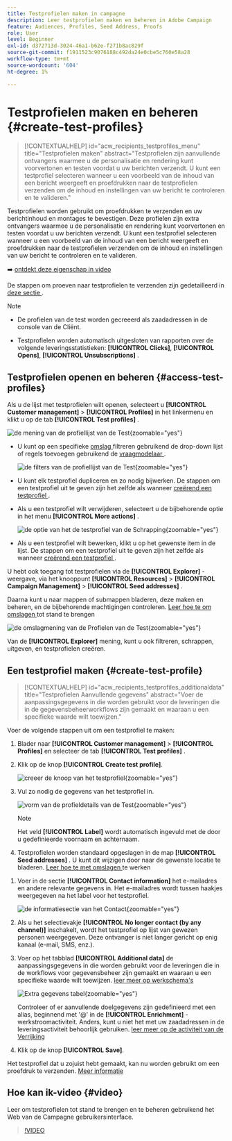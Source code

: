 ```yaml
---
title: Testprofielen maken in campagne
description: Leer testprofielen maken en beheren in Adobe Campaign
feature: Audiences, Profiles, Seed Address, Proofs
role: User
level: Beginner
exl-id: d372713d-3024-46a1-b62e-f271b8ac829f
source-git-commit: f1911523c9076188c492da24e0cbe5c760e58a28
workflow-type: tm+mt
source-wordcount: '604'
ht-degree: 1%

---
```


# Testprofielen maken en beheren {#create-test-profiles}

>[!CONTEXTUALHELP]
>id="acw_recipients_testprofiles_menu"
>title="Testprofielen maken"
>abstract="Testprofielen zijn aanvullende ontvangers waarmee u de personalisatie en rendering kunt voorvertonen en testen voordat u uw berichten verzendt. U kunt een testprofiel selecteren wanneer u een voorbeeld van de inhoud van een bericht weergeeft en proefdrukken naar de testprofielen verzenden om de inhoud en instellingen van uw bericht te controleren en te valideren."

Testprofielen worden gebruikt om proefdrukken te verzenden en uw berichtinhoud en montages te bevestigen. Deze profielen zijn extra ontvangers waarmee u de personalisatie en rendering kunt voorvertonen en testen voordat u uw berichten verzendt. U kunt een testprofiel selecteren wanneer u een voorbeeld van de inhoud van een bericht weergeeft en proefdrukken naar de testprofielen verzenden om de inhoud en instellingen van uw bericht te controleren en te valideren.

➡️ [ ontdekt deze eigenschap in video ](#video)

<!--Learn more on test profiles in the [Campaign v8 (client console) documentation](https://experienceleague.adobe.com/docs/campaign/campaign-v8/audience/add-profiles/test-profiles.html){target="_blank"}.-->

De stappen om proeven naar testprofielen te verzenden zijn gedetailleerd in [ deze sectie ](../preview-test/test-deliveries.md#test-profiles).

>[!NOTE]
>
>* De profielen van de test worden gecreeerd als zaadadressen in de console van de Cliënt.
>
>* Testprofielen worden automatisch uitgesloten van rapporten over de volgende leveringsstatistieken: **[!UICONTROL Clicks]**, **[!UICONTROL Opens]**, **[!UICONTROL Unsubscriptions]** .

## Testprofielen openen en beheren {#access-test-profiles}

Als u de lijst met testprofielen wilt openen, selecteert u **[!UICONTROL Customer management]** > **[!UICONTROL Profiles]** in het linkermenu en klikt u op de tab **[!UICONTROL Test profiles]** .

![ de mening van de profiellijst van de Test ](assets/test-profile-list.png){zoomable="yes"}

* U kunt op een specifieke [ omslag ](../get-started/permissions.md#folders) filtreren gebruikend de drop-down lijst of regels toevoegen gebruikend de [ vraagmodelaar ](../query/query-modeler-overview.md).

  ![ de filters van de profiellijst van de Test ](assets/test-profile-list-filters.png){zoomable="yes"}

* U kunt elk testprofiel dupliceren en zo nodig bijwerken. De stappen om een testprofiel uit te geven zijn het zelfde als wanneer [ creërend een testprofiel ](#create-test-profile).

* Als u een testprofiel wilt verwijderen, selecteert u de bijbehorende optie in het menu **[!UICONTROL More actions]** .

  ![ de optie van het de testprofiel van de Schrapping ](assets/test-profile-list-delete.png){zoomable="yes"}

* Als u een testprofiel wilt bewerken, klikt u op het gewenste item in de lijst. De stappen om een testprofiel uit te geven zijn het zelfde als wanneer [ creërend een testprofiel ](#create-test-profile).

U hebt ook toegang tot testprofielen via de **[!UICONTROL Explorer]** -weergave, via het knooppunt **[!UICONTROL Resources]** > **[!UICONTROL Campaign Management]** > **[!UICONTROL Seed addresses]** .

Daarna kunt u naar mappen of submappen bladeren, deze maken en beheren, en de bijbehorende machtigingen controleren. [ Leer hoe te om omslagen ](../get-started/permissions.md#folders) tot stand te brengen

![ de omslagmening van de Profielen van de Test ](assets/test-profiles-folders.png){zoomable="yes"}

Van de **[!UICONTROL Explorer]** mening, kunt u ook filtreren, schrappen, uitgeven, en [ ](#create-test-profile) testprofielen creëren.

## Een testprofiel maken {#create-test-profile}

>[!CONTEXTUALHELP]
>id="acw_recipients_testprofiles_additionaldata"
>title="Testprofielen Aanvullende gegevens"
>abstract="Voer de aanpassingsgegevens in die worden gebruikt voor de leveringen die in de gegevensbeheerworkflows zijn gemaakt en waaraan u een specifieke waarde wilt toewijzen."

Voer de volgende stappen uit om een testprofiel te maken:

1. Blader naar **[!UICONTROL Customer management]** > **[!UICONTROL Profiles]** en selecteer de tab **[!UICONTROL Test profiles]** .

1. Klik op de knop **[!UICONTROL Create test profile]**.

   ![ creeer de knoop van het testprofiel ](assets/test-profile-create.png){zoomable="yes"}

1. Vul zo nodig de gegevens van het testprofiel in. <!--Most of the fields are the same as when creating profiles. [Learn more]-->

   ![ vorm van de profieldetails van de Test ](assets/test-profile-details.png){zoomable="yes"}

   >[!NOTE]
   >
   >Het veld **[!UICONTROL Label]** wordt automatisch ingevuld met de door u gedefinieerde voornaam en achternaam.

1. Testprofielen worden standaard opgeslagen in de map **[!UICONTROL Seed addresses]** . U kunt dit wijzigen door naar de gewenste locatie te bladeren. [ Leer hoe te met omslagen ](../get-started/permissions.md#folders) te werken

   <!--![](assets/test-profile-folder.png){zoomable="yes"}-->

<!--
You do not need to enter all fields of each tab when creating a seed address. Missing personalization elements are entered randomly during delivery analysis. (Not valid?)
-->

1. Voer in de sectie **[!UICONTROL Contact information]** het e-mailadres en andere relevante gegevens in. Het e-mailadres wordt tussen haakjes weergegeven na het label voor het testprofiel.

   ![ de informatiesectie van het Contact ](assets/test-profile-address.png){zoomable="yes"}

1. Als u het selectievakje **[!UICONTROL No longer contact (by any channel)]** inschakelt, wordt het testprofiel op lijst van gewezen personen weergegeven. Deze ontvanger is niet langer gericht op enig kanaal (e-mail, SMS, enz.).

1. Voer op het tabblad **[!UICONTROL Additional data]** de aanpassingsgegevens in die worden gebruikt voor de leveringen die in de workflows voor gegevensbeheer zijn gemaakt en waaraan u een specifieke waarde wilt toewijzen. [ leer meer op werkschema&#39;s ](../workflows/gs-workflows.md)

   ![ Extra gegevens tabel ](assets/test-profile-additional-data.png){zoomable="yes"}

   Controleer of er aanvullende doelgegevens zijn gedefinieerd met een alias, beginnend met &#39;@&#39; in de **[!UICONTROL Enrichment]** -werkstroomactiviteit. Anders, kunt u niet het met uw zaadadressen in de leveringsactiviteit behoorlijk gebruiken. [ leer meer op de activiteit van de Verrijking ](../workflows/activities/enrichment.md)

1. Klik op de knop **[!UICONTROL Save]**.

Het testprofiel dat u zojuist hebt gemaakt, kan nu worden gebruikt om een proefdruk te verzenden. [Meer informatie](../preview-test/test-deliveries.md#test-profiles)

<!--Use test profiles in Direct mail? cf v7/v8-->

## Hoe kan ik-video {#video}

Leer om testprofielen tot stand te brengen en te beheren gebruikend het Web van de Campagne gebruikersinterface.

>[!VIDEO](https://video.tv.adobe.com/v/3442844?quality=12)